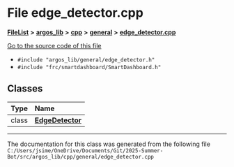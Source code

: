 

# File edge\_detector.cpp



[**FileList**](files.md) **>** [**argos\_lib**](dir_f9cbf5730473812e84551a5945ef39f8.md) **>** [**cpp**](dir_cf4b00708d9639a2579b4441eb30ca52.md) **>** [**general**](dir_16b6c439f6536703101f25e459a4699b.md) **>** [**edge\_detector.cpp**](edge__detector_8cpp.md)

[Go to the source code of this file](edge__detector_8cpp_source.md)



* `#include "argos_lib/general/edge_detector.h"`
* `#include "frc/smartdashboard/SmartDashboard.h"`















## Classes

| Type | Name |
| ---: | :--- |
| class | [**EdgeDetector**](class_edge_detector.md) <br> |



















































------------------------------
The documentation for this class was generated from the following file `C:/Users/jsime/OneDrive/Documents/Git/2025-Summer-Bot/src/argos_lib/cpp/general/edge_detector.cpp`

